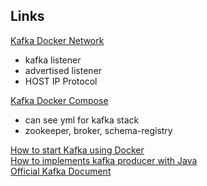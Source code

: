 ## Links
[Kafka Docker Network](https://www.confluent.io/blog/kafka-listeners-explained/)
- kafka listener
- advertised listener
- HOST IP Protocol

[Kafka Docker Compose](https://github.com/conduktor/kafka-stack-docker-compose/blob/master/full-stack.yml)
- can see yml for kafka stack
- zookeeper, broker, schema-registry

[How to start Kafka using Docker](https://www.conduktor.io/kafka/how-to-start-kafka-using-docker/)<br>
[How to implements kafka producer with Java](https://www.conduktor.io/kafka/complete-kafka-producer-with-java/)<br>
[Official Kafka Document](https://kafka.apache.org/intro)